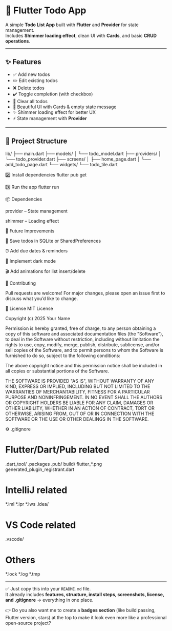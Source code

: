 # 📝 Flutter Todo App

A simple **Todo List App** built with **Flutter** and **Provider** for state management.  
Includes **Shimmer loading effect**, clean UI with **Cards**, and basic **CRUD operations**.

---

## ✨ Features
- ✅ Add new todos  
- ✏️ Edit existing todos  
- ❌ Delete todos  
- ✔️ Toggle completion (with checkbox)  
- 🧹 Clear all todos  
- 🎨 Beautiful UI with Cards & empty state message  
- ✨ Shimmer loading effect for better UX  
- ⚡ State management with **Provider**  

---

## 📂 Project Structure
lib/
├── main.dart
├── models/
│ └── todo_model.dart
├── providers/
│ └── todo_provider.dart
├── screens/
│ ├── home_page.dart
│ └── add_todo_page.dart
└── widgets/
└── todo_tile.dart

2️⃣ Install dependencies
flutter pub get

3️⃣ Run the app
flutter run

📦 Dependencies

provider
 – State management

shimmer
 – Loading effect

🔮 Future Improvements

💾 Save todos in SQLite or SharedPreferences

⏰ Add due dates & reminders

🌙 Implement dark mode

🎬 Add animations for list insert/delete

🙌 Contributing

Pull requests are welcome! For major changes, please open an issue first to discuss what you’d like to change.

📜 License
MIT License

Copyright (c) 2025 Your Name

Permission is hereby granted, free of charge, to any person obtaining a copy
of this software and associated documentation files (the "Software"), to deal
in the Software without restriction, including without limitation the rights
to use, copy, modify, merge, publish, distribute, sublicense, and/or sell
copies of the Software, and to permit persons to whom the Software is
furnished to do so, subject to the following conditions:

The above copyright notice and this permission notice shall be included in all
copies or substantial portions of the Software.

THE SOFTWARE IS PROVIDED "AS IS", WITHOUT WARRANTY OF ANY KIND, EXPRESS OR
IMPLIED, INCLUDING BUT NOT LIMITED TO THE WARRANTIES OF MERCHANTABILITY,
FITNESS FOR A PARTICULAR PURPOSE AND NONINFRINGEMENT. IN NO EVENT SHALL THE
AUTHORS OR COPYRIGHT HOLDERS BE LIABLE FOR ANY CLAIM, DAMAGES OR OTHER
LIABILITY, WHETHER IN AN ACTION OF CONTRACT, TORT OR OTHERWISE, ARISING FROM,
OUT OF OR IN CONNECTION WITH THE SOFTWARE OR THE USE OR OTHER DEALINGS IN THE
SOFTWARE.

⚙️ .gitignore
# Flutter/Dart/Pub related
.dart_tool/
.packages
.pub/
build/
flutter_*.png
generated_plugin_registrant.dart

# IntelliJ related
*.iml
*.ipr
*.iws
.idea/

# VS Code related
.vscode/

# Others
*.lock
*.log
*.tmp


---

✅ Just copy this into your `README.md` file.  
It already includes **features, structure, install steps, screenshots, license, and .gitignore** → everything in one place.  

👉 Do you also want me to create a **badges section** (like build passing, Flutter version, stars) at the top to make it look even more like a professional open-source project?

